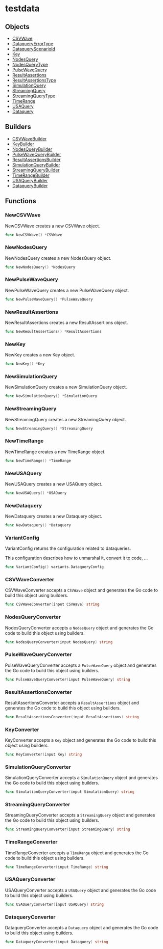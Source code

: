 # testdata

## Objects

 * <span class="badge object-type-struct"></span> [CSVWave](./object-CSVWave.md)
 * <span class="badge object-type-enum"></span> [DataqueryErrorType](./object-DataqueryErrorType.md)
 * <span class="badge object-type-enum"></span> [DataqueryScenarioId](./object-DataqueryScenarioId.md)
 * <span class="badge object-type-struct"></span> [Key](./object-Key.md)
 * <span class="badge object-type-struct"></span> [NodesQuery](./object-NodesQuery.md)
 * <span class="badge object-type-enum"></span> [NodesQueryType](./object-NodesQueryType.md)
 * <span class="badge object-type-struct"></span> [PulseWaveQuery](./object-PulseWaveQuery.md)
 * <span class="badge object-type-struct"></span> [ResultAssertions](./object-ResultAssertions.md)
 * <span class="badge object-type-enum"></span> [ResultAssertionsType](./object-ResultAssertionsType.md)
 * <span class="badge object-type-struct"></span> [SimulationQuery](./object-SimulationQuery.md)
 * <span class="badge object-type-struct"></span> [StreamingQuery](./object-StreamingQuery.md)
 * <span class="badge object-type-enum"></span> [StreamingQueryType](./object-StreamingQueryType.md)
 * <span class="badge object-type-struct"></span> [TimeRange](./object-TimeRange.md)
 * <span class="badge object-type-struct"></span> [USAQuery](./object-USAQuery.md)
 * <span class="badge object-type-struct"></span> [Dataquery](./object-Dataquery.md)
## Builders

 * <span class="badge builder"></span> [CSVWaveBuilder](./builder-CSVWaveBuilder.md)
 * <span class="badge builder"></span> [KeyBuilder](./builder-KeyBuilder.md)
 * <span class="badge builder"></span> [NodesQueryBuilder](./builder-NodesQueryBuilder.md)
 * <span class="badge builder"></span> [PulseWaveQueryBuilder](./builder-PulseWaveQueryBuilder.md)
 * <span class="badge builder"></span> [ResultAssertionsBuilder](./builder-ResultAssertionsBuilder.md)
 * <span class="badge builder"></span> [SimulationQueryBuilder](./builder-SimulationQueryBuilder.md)
 * <span class="badge builder"></span> [StreamingQueryBuilder](./builder-StreamingQueryBuilder.md)
 * <span class="badge builder"></span> [TimeRangeBuilder](./builder-TimeRangeBuilder.md)
 * <span class="badge builder"></span> [USAQueryBuilder](./builder-USAQueryBuilder.md)
 * <span class="badge builder"></span> [DataqueryBuilder](./builder-DataqueryBuilder.md)
## Functions

### <span class="badge function"></span> NewCSVWave

NewCSVWave creates a new CSVWave object.

```go
func NewCSVWave() *CSVWave
```

### <span class="badge function"></span> NewNodesQuery

NewNodesQuery creates a new NodesQuery object.

```go
func NewNodesQuery() *NodesQuery
```

### <span class="badge function"></span> NewPulseWaveQuery

NewPulseWaveQuery creates a new PulseWaveQuery object.

```go
func NewPulseWaveQuery() *PulseWaveQuery
```

### <span class="badge function"></span> NewResultAssertions

NewResultAssertions creates a new ResultAssertions object.

```go
func NewResultAssertions() *ResultAssertions
```

### <span class="badge function"></span> NewKey

NewKey creates a new Key object.

```go
func NewKey() *Key
```

### <span class="badge function"></span> NewSimulationQuery

NewSimulationQuery creates a new SimulationQuery object.

```go
func NewSimulationQuery() *SimulationQuery
```

### <span class="badge function"></span> NewStreamingQuery

NewStreamingQuery creates a new StreamingQuery object.

```go
func NewStreamingQuery() *StreamingQuery
```

### <span class="badge function"></span> NewTimeRange

NewTimeRange creates a new TimeRange object.

```go
func NewTimeRange() *TimeRange
```

### <span class="badge function"></span> NewUSAQuery

NewUSAQuery creates a new USAQuery object.

```go
func NewUSAQuery() *USAQuery
```

### <span class="badge function"></span> NewDataquery

NewDataquery creates a new Dataquery object.

```go
func NewDataquery() *Dataquery
```

### <span class="badge function"></span> VariantConfig

VariantConfig returns the configuration related to  dataqueries.

This configuration describes how to unmarshal it, convert it to code, …

```go
func VariantConfig() variants.DataqueryConfig
```

### <span class="badge function"></span> CSVWaveConverter

CSVWaveConverter accepts a `CSVWave` object and generates the Go code to build this object using builders.

```go
func CSVWaveConverter(input CSVWave) string
```

### <span class="badge function"></span> NodesQueryConverter

NodesQueryConverter accepts a `NodesQuery` object and generates the Go code to build this object using builders.

```go
func NodesQueryConverter(input NodesQuery) string
```

### <span class="badge function"></span> PulseWaveQueryConverter

PulseWaveQueryConverter accepts a `PulseWaveQuery` object and generates the Go code to build this object using builders.

```go
func PulseWaveQueryConverter(input PulseWaveQuery) string
```

### <span class="badge function"></span> ResultAssertionsConverter

ResultAssertionsConverter accepts a `ResultAssertions` object and generates the Go code to build this object using builders.

```go
func ResultAssertionsConverter(input ResultAssertions) string
```

### <span class="badge function"></span> KeyConverter

KeyConverter accepts a `Key` object and generates the Go code to build this object using builders.

```go
func KeyConverter(input Key) string
```

### <span class="badge function"></span> SimulationQueryConverter

SimulationQueryConverter accepts a `SimulationQuery` object and generates the Go code to build this object using builders.

```go
func SimulationQueryConverter(input SimulationQuery) string
```

### <span class="badge function"></span> StreamingQueryConverter

StreamingQueryConverter accepts a `StreamingQuery` object and generates the Go code to build this object using builders.

```go
func StreamingQueryConverter(input StreamingQuery) string
```

### <span class="badge function"></span> TimeRangeConverter

TimeRangeConverter accepts a `TimeRange` object and generates the Go code to build this object using builders.

```go
func TimeRangeConverter(input TimeRange) string
```

### <span class="badge function"></span> USAQueryConverter

USAQueryConverter accepts a `USAQuery` object and generates the Go code to build this object using builders.

```go
func USAQueryConverter(input USAQuery) string
```

### <span class="badge function"></span> DataqueryConverter

DataqueryConverter accepts a `Dataquery` object and generates the Go code to build this object using builders.

```go
func DataqueryConverter(input Dataquery) string
```

